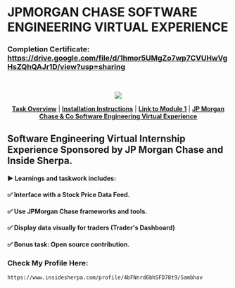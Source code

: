 # JPMORGAN CHASE SOFTWARE ENGINEERING VIRTUAL EXPERIENCE

### Completion Certificate: https://drive.google.com/file/d/1hmor5UMgZo7wp7CVUHwVgHsZQhQAJr1D/view?usp=sharing

<br>
<p align="center">
<a href="https://www.insidesherpa.com/virtual-internships/prototype/R5iK7HMxJGBgaSbvk/Technology%20Virtual%20Experience" target="_blank">
<img src="https://insidesherpa-assets.s3-ap-southeast-2.amazonaws.com/icons/jpmorgan/github+repo+images/jpm+gitub+.png"></a>
</p>

<p align="center"> 
	<b><a href="#task">Task Overview</a></b>
	|
	<b><a href="#installation">Installation Instructions</a></b>
	| 
	<b><a href="https://www.insidesherpa.com/modules/R5iK7HMxJGBgaSbvk/gtAhtcvke9AFCzqME" target="_blank">Link to Module 1</a></b>		
	| 
	<b><a href="https://www.insidesherpa.com/virtual-internships/prototype/R5iK7HMxJGBgaSbvk/Technology%20Virtual%20Experience" target="_blank">JP Morgan Chase & Co Software Engineering Virtual Experience</a></b>
</p>


## Software Engineering Virtual Internship Experience Sponsored by JP Morgan Chase and Inside Sherpa.

#### ▶️ Learnings and taskwork includes:

#### ✅ Interface with a Stock Price Data Feed.
#### ✅ Use JPMorgan Chase frameworks and tools.
#### ✅ Display data visually for traders (Trader's Dashboard)
#### ✅ Bonus task: Open source contribution.

### Check My Profile Here:
    
    https://www.insidesherpa.com/profile/4bFNnrd6bhSFD78t9/Sambhav
